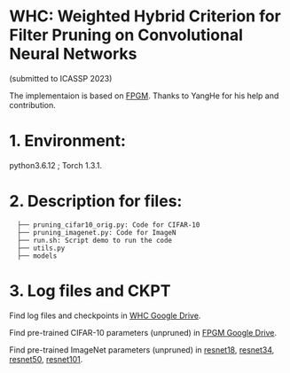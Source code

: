 # WHC: Weighted Hybrid Criterion for Filter Pruning on Convolutional Neural Networks
(submitted to ICASSP 2023)

The implementaion is based on [FPGM](https://github.com/he-y/filter-pruning-geometric-median). Thanks to YangHe for his help and contribution. 




# 1. Environment:
python3.6.12 ; Torch 1.3.1.

# 2. Description for files:

```
  ├── pruning_cifar10_orig.py: Code for CIFAR-10
  ├── pruning_imagenet.py: Code for ImageN
  ├── run.sh: Script demo to run the code
  ├── utils.py 
  ├── models
```


# 3. Log files and CKPT 
Find log files and checkpoints in 
[WHC Google Drive](https://drive.google.com/drive/folders/1HRo16Ddfic8OQ1WGb_Dc2o6pJ6zywXpv?usp=sharing).

Find pre-trained CIFAR-10 parameters (unpruned) in [FPGM Google Drive](https://drive.google.com/drive/u/0/folders/1gbTTykmn6gk4IEug3jwDKFA5gDaNjowu). 

Find pre-trained ImageNet parameters (unpruned) in 
 [resnet18](https://download.pytorch.org/models/resnet18-5c106cde.pth),
 [resnet34](https://download.pytorch.org/models/resnet34-333f7ec4.pth),
 [resnet50](https://download.pytorch.org/models/resnet50-19c8e357.pth),
 [resnet101](https://download.pytorch.org/models/resnet101-5d3b4d8f.pth).
